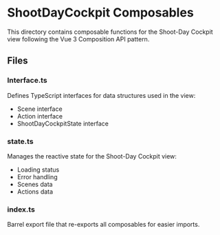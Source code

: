 # ShootDayCockpit Composables

This directory contains composable functions for the Shoot-Day Cockpit view following the Vue 3 Composition API pattern.

## Files

### Interface.ts
Defines TypeScript interfaces for data structures used in the view:
- Scene interface
- Action interface
- ShootDayCockpitState interface

### state.ts
Manages the reactive state for the Shoot-Day Cockpit view:
- Loading status
- Error handling
- Scenes data
- Actions data

### index.ts
Barrel export file that re-exports all composables for easier imports.
